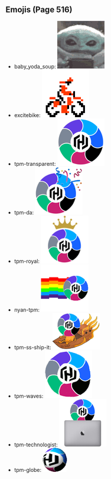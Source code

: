 
## Emojis (Page 516)

* baby_yoda_soup: ![baby_yoda_soup](output/baby_yoda_soup.gif)
* excitebike: ![excitebike](output/excitebike.gif)
* tpm-transparent: ![tpm-transparent](output/tpm-transparent.png)
* tpm-da: ![tpm-da](output/tpm-da.png)
* tpm-royal: ![tpm-royal](output/tpm-royal.png)
* nyan-tpm: ![nyan-tpm](output/nyan-tpm.gif)
* tpm-ss-ship-it: ![tpm-ss-ship-it](output/tpm-ss-ship-it.png)
* tpm-waves: ![tpm-waves](output/tpm-waves.gif)
* tpm-technologist: ![tpm-technologist](output/tpm-technologist.png)
* tpm-globe: ![tpm-globe](output/tpm-globe.gif)
